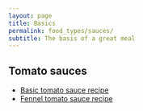 ```yaml
---
layout: page
title: Basics
permalink: food_types/sauces/
subtitle: The basis of a great meal
---
```


## Tomato sauces

* [Basic tomato sauce recipe](https://fodblog.github.io/2017/basic_tomato_sauce/)
* [Fennel tomato sauce recipe](https://fodblog.github.io/2017/fennel_tomato_sauce/)
